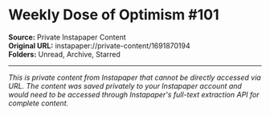 # Weekly Dose of Optimism #101

**Source:** Private Instapaper Content  
**Original URL:** instapaper://private-content/1691870194  
**Folders:** Unread, Archive, Starred  

---

*This is private content from Instapaper that cannot be directly accessed via URL. The content was saved privately to your Instapaper account and would need to be accessed through Instapaper's full-text extraction API for complete content.*